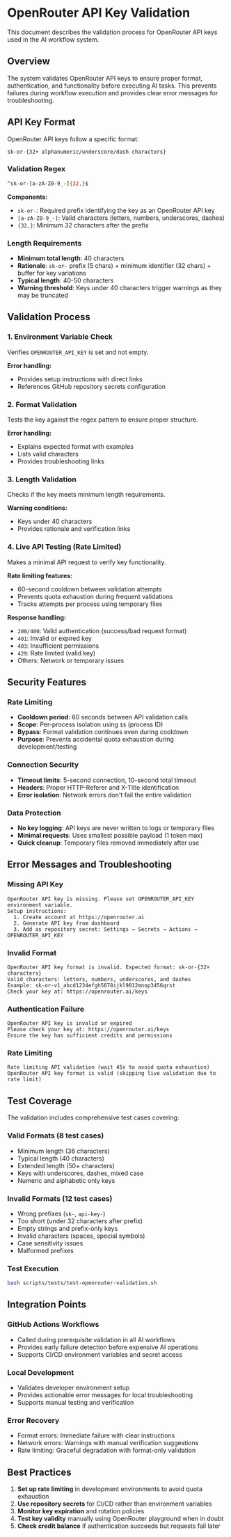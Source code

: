 # OpenRouter API Key Validation

This document describes the validation process for OpenRouter API keys used in the AI workflow system.

## Overview

The system validates OpenRouter API keys to ensure proper format, authentication, and functionality before executing
AI tasks. This prevents failures during workflow execution and provides clear error messages for troubleshooting.

## API Key Format

OpenRouter API keys follow a specific format:

```text
sk-or-{32+ alphanumeric/underscore/dash characters}
```

### Validation Regex

```bash
^sk-or-[a-zA-Z0-9_-]{32,}$
```

**Components:**

- `sk-or-`: Required prefix identifying the key as an OpenRouter API key
- `[a-zA-Z0-9_-]`: Valid characters (letters, numbers, underscores, dashes)
- `{32,}`: Minimum 32 characters after the prefix

### Length Requirements

- **Minimum total length**: 40 characters
- **Rationale**: `sk-or-` prefix (5 chars) + minimum identifier (32 chars) + buffer for key variations
- **Typical length**: 40-50 characters
- **Warning threshold**: Keys under 40 characters trigger warnings as they may be truncated

## Validation Process

### 1. Environment Variable Check

Verifies `OPENROUTER_API_KEY` is set and not empty.

**Error handling:**

- Provides setup instructions with direct links
- References GitHub repository secrets configuration

### 2. Format Validation

Tests the key against the regex pattern to ensure proper structure.

**Error handling:**

- Explains expected format with examples
- Lists valid characters
- Provides troubleshooting links

### 3. Length Validation

Checks if the key meets minimum length requirements.

**Warning conditions:**

- Keys under 40 characters
- Provides rationale and verification links

### 4. Live API Testing (Rate Limited)

Makes a minimal API request to verify key functionality.

**Rate limiting features:**

- 60-second cooldown between validation attempts
- Prevents quota exhaustion during frequent validations
- Tracks attempts per process using temporary files

**Response handling:**

- `200/400`: Valid authentication (success/bad request format)
- `401`: Invalid or expired key
- `403`: Insufficient permissions
- `429`: Rate limited (valid key)
- Others: Network or temporary issues

## Security Features

### Rate Limiting

- **Cooldown period**: 60 seconds between API validation calls
- **Scope**: Per-process isolation using `$$` (process ID)
- **Bypass**: Format validation continues even during cooldown
- **Purpose**: Prevents accidental quota exhaustion during development/testing

### Connection Security

- **Timeout limits**: 5-second connection, 10-second total timeout
- **Headers**: Proper HTTP-Referer and X-Title identification
- **Error isolation**: Network errors don't fail the entire validation

### Data Protection

- **No key logging**: API keys are never written to logs or temporary files
- **Minimal requests**: Uses smallest possible payload (1 token max)
- **Quick cleanup**: Temporary files removed immediately after use

## Error Messages and Troubleshooting

### Missing API Key

```text
OpenRouter API key is missing. Please set OPENROUTER_API_KEY environment variable.
Setup instructions:
  1. Create account at https://openrouter.ai
  2. Generate API key from dashboard
  3. Add as repository secret: Settings → Secrets → Actions → OPENROUTER_API_KEY
```

### Invalid Format

```text
OpenRouter API key format is invalid. Expected format: sk-or-{32+ characters}
Valid characters: letters, numbers, underscores, and dashes
Example: sk-or-v1_abcd1234efgh5678ijkl9012mnop3456qrst
Check your key at: https://openrouter.ai/keys
```

### Authentication Failure

```text
OpenRouter API key is invalid or expired
Please check your key at: https://openrouter.ai/keys
Ensure the key has sufficient credits and permissions
```

### Rate Limiting

```text
Rate limiting API validation (wait 45s to avoid quota exhaustion)
OpenRouter API key format is valid (skipping live validation due to rate limit)
```

## Test Coverage

The validation includes comprehensive test cases covering:

### Valid Formats (8 test cases)

- Minimum length (36 characters)
- Typical length (40 characters)
- Extended length (50+ characters)
- Keys with underscores, dashes, mixed case
- Numeric and alphabetic only keys

### Invalid Formats (12 test cases)

- Wrong prefixes (`sk-`, `api-key-`)
- Too short (under 32 characters after prefix)
- Empty strings and prefix-only keys
- Invalid characters (spaces, special symbols)
- Case sensitivity issues
- Malformed prefixes

### Test Execution

```bash
bash scripts/tests/test-openrouter-validation.sh
```

## Integration Points

### GitHub Actions Workflows

- Called during prerequisite validation in all AI workflows
- Provides early failure detection before expensive AI operations
- Supports CI/CD environment variables and secret access

### Local Development

- Validates developer environment setup
- Provides actionable error messages for local troubleshooting
- Supports manual testing and verification

### Error Recovery

- Format errors: Immediate failure with clear instructions
- Network errors: Warnings with manual verification suggestions
- Rate limiting: Graceful degradation with format-only validation

## Best Practices

1. **Set up rate limiting** in development environments to avoid quota exhaustion
2. **Use repository secrets** for CI/CD rather than environment variables
3. **Monitor key expiration** and rotation policies
4. **Test key validity** manually using OpenRouter playground when in doubt
5. **Check credit balance** if authentication succeeds but requests fail later
